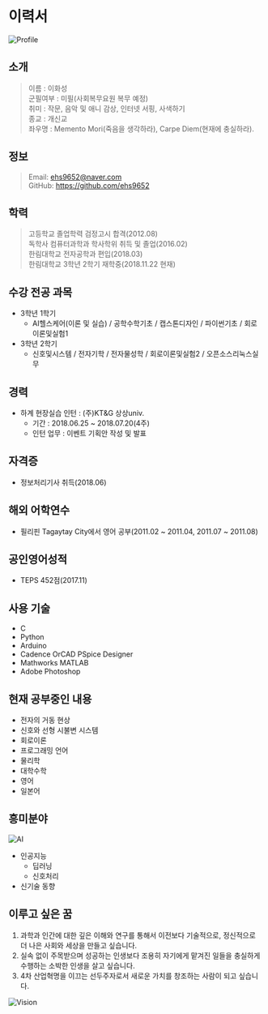 이력서
=====  
![Profile](https://webiconspng.com/wp-content/uploads/2016/11/account_avatar_male_man_person_profile_user_icon_434194-300x300.png)
## 소개  
> 이름 : 이화성  
> 군필여부 : 미필(사회복무요원 복무 예정)  
> 취미 : 작문, 음악 및 애니 감상, 인터넷 서핑, 사색하기  
> 종교 : 개신교  
> 좌우명 : Memento Mori(죽음을 생각하라), Carpe Diem(현재에 충실하라).  
## 정보  
> Email: ehs9652@naver.com  
> GitHub: https://github.com/ehs9652  
## 학력
> 고등학교 졸업학력 검정고시 합격(2012.08)  
> 독학사 컴퓨터과학과 학사학위 취득 및 졸업(2016.02)  
> 한림대학교 전자공학과 편입(2018.03)  
> 한림대학교 3학년 2학기 재학중(2018.11.22 현재)    
## 수강 전공 과목 
* 3학년 1학기
  * AI헬스케어(이론 및 실습) / 공학수학기초 / 캡스톤디자인 / 파이썬기초 / 회로이론및실험1  
* 3학년 2학기  
  * 신호및시스템 / 전자기학 / 전자물성학 / 회로이론및실험2 / 오픈소스리눅스실무
## 경력
* 하계 현장실습 인턴 : (주)KT&G 상상univ.
  * 기간 : 2018.06.25 ~ 2018.07.20(4주)
  * 인턴 업무 : 이벤트 기획안 작성 및 발표
## 자격증
* 정보처리기사 취득(2018.06)
## 해외 어학연수
* 필리핀 Tagaytay City에서 영어 공부(2011.02 ~ 2011.04, 2011.07 ~ 2011.08)  
## 공인영어성적
* TEPS 452점(2017.11)  
## 사용 기술
* C  
* Python  
* Arduino  
* Cadence OrCAD PSpice Designer  
* Mathworks MATLAB  
* Adobe Photoshop  
## 현재 공부중인 내용
* 전자의 거동 현상
* 신호와 선형 시불변 시스템
* 회로이론
* 프로그래밍 언어
* 물리학
* 대학수학
* 영어
* 일본어
## 흥미분야
![AI](https://static.latribune.fr/full_width/547508/ia.jpg)
* 인공지능  
  * 딥러닝  
  * 신호처리  
* 신기술 동향  
## 이루고 싶은 꿈
1. 과학과 인간에 대한 깊은 이해와 연구를 통해서 이전보다 기술적으로, 정신적으로 더 나은 사회와 세상을 만들고 싶습니다.  
2. 실속 없이 주목받으며 성공하는 인생보다 조용히 자기에게 맡겨진 일들을 충실하게 수행하는 소박한 인생을 살고 싶습니다.  
3. 4차 산업혁명을 이끄는 선두주자로서 새로운 가치를 창조하는 사람이 되고 싶습니다.  
  
![Vision](https://pearlacademy.com/images/mission_img.jpg)
